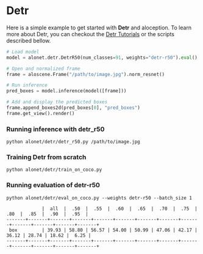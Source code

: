 # Detr

Here is a simple example to get started with **Detr** and aloception. To learn more about Detr, you can checkout the <a href="https://visual-behavior.github.io/aloception/tutorials/training_detr.html">Detr Tutorials<a/> or
the scripts described bellow.

```python
# Load model
model = alonet.detr.DetrR50(num_classes=91, weights="detr-r50").eval()

# Open and normalized frame
frame = aloscene.Frame("/path/to/image.jpg").norm_resnet()

# Run inference
pred_boxes = model.inference(model([frame]))

# Add and display the predicted boxes
frame.append_boxes2d(pred_boxes[0], "pred_boxes")
frame.get_view().render()
```
  

### Running inference with detr_r50

```
python alonet/detr/detr_r50.py /path/to/image.jpg
```

### Training Detr from scratch
```
python alonet/detr/train_on_coco.py
```

### Running evaluation of detr-r50

```
python alonet/detr/eval_on_coco.py --weights detr-r50 --batch_size 1
```

```
     		 |  all  |  .50  |  .55  |  .60  |  .65  |  .70  |  .75  |  .80  |  .85  |  .90  |  .95  |
-------+-------+-------+-------+-------+-------+-------+-------+-------+-------+-------+-------+-------+
 box		 | 39.93 | 58.80 | 56.57 | 54.00 | 50.99 | 47.06 | 42.17 | 36.12 | 28.74 | 18.62 |  6.25 |
-------+-------+-------+-------+-------+-------+-------+-------+-------+-------+-------+-------+-------+
```
